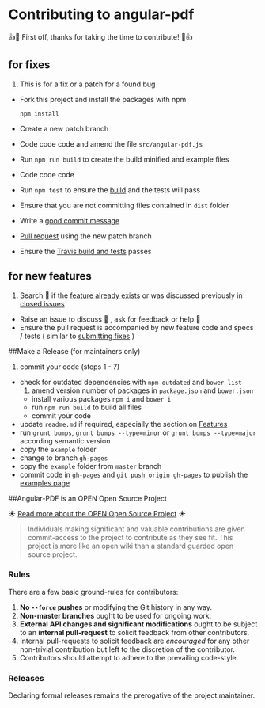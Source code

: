 # Contributing to angular-pdf

:+1::tada: First off, thanks for taking the time to contribute! :tada::+1:

## for fixes

1. This is for a fix or a patch for a found bug
- Fork this project and install the packages with npm

  ```
  npm install
  ```
- Create a new patch branch
- Code code code and amend the file `src/angular-pdf.js`
- Run `npm run build` to create the build minified and example files
- Code code code
- Run `npm test` to ensure the [build](https://travis-ci.org/sayanee/angularjs-pdf) and the tests will pass
- Ensure that you are not committing files contained in `dist` folder
- Write a [good commit message](https://github.com/angular/angular.js/blob/master/CONTRIBUTING.md#commit-message-format)
- [Pull request](https://help.github.com/articles/using-pull-requests) using the new patch branch
- Ensure the [Travis build and tests](https://travis-ci.org/sayanee/angularjs-pdf) passes

## for new features

1. Search :mag_right: if the [feature already exists](https://github.com/sayanee/angularjs-pdf/blob/master/readme.md) or was discussed previously in [closed issues](https://github.com/sayanee/angularjs-pdf/issues?q=is%3Aissue+is%3Aclosed)
- Raise an issue to discuss :speech_balloon: , ask for feedback or help :thought_balloon:
- Ensure the pull request is accompanied by new feature code and specs / tests ( similar to [submitting fixes](https://github.com/sayanee/angularjs-pdf/blob/master/CONTRIBUTING.md#for-fixes) )

##Make a Release (for maintainers only)

1. commit your code (steps 1 - 7)
- check for outdated dependencies with `npm outdated` and `bower list`
  1. amend version number of packages in `package.json` and `bower.json`
  - install various packages `npm i` and `bower i`
  - run `npm run build` to build all files
  - commit your code
- update `readme.md` if required, especially the section on [Features](https://github.com/sayanee/angularjs-pdf#features)
- run `grunt bumps`, `grunt bumps --type=minor` or `grunt bumps --type=major` according semantic version
- copy the `example` folder
- change to branch `gh-pages`
- copy the `example` folder from `master` branch
- commit code in `gh-pages` and `git push origin gh-pages` to publish the [examples page](http://sayan.ee/angularjs-pdf/)

##Angular-PDF is an OPEN Open Source Project

:sunny: [Read more about the OPEN Open Source Project](http://openopensource.org/) :sunny:

> Individuals making significant and valuable contributions are given commit-access to the project to contribute as they see fit. This project is more like an open wiki than a standard guarded open source project.

### Rules

There are a few basic ground-rules for contributors:

1. **No `--force` pushes** or modifying the Git history in any way.
1. **Non-master branches** ought to be used for ongoing work.
1. **External API changes and significant modifications** ought to be subject to an **internal pull-request** to solicit feedback from other contributors.
1. Internal pull-requests to solicit feedback are *encouraged* for any other non-trivial contribution but left to the discretion of the contributor.
1. Contributors should attempt to adhere to the prevailing code-style.

### Releases

Declaring formal releases remains the prerogative of the project maintainer.
